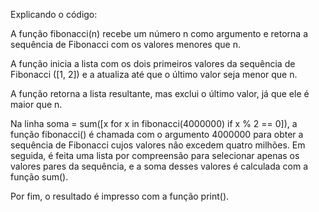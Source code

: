 Explicando o código:

A função fibonacci(n) recebe um número n como argumento e retorna a sequência de Fibonacci com os valores menores que n.

A função inicia a lista com os dois primeiros valores da sequência de Fibonacci ([1, 2]) e a atualiza até que o último valor seja menor que n.

A função retorna a lista resultante, mas exclui o último valor, já que ele é maior que n.

Na linha soma = sum([x for x in fibonacci(4000000) if x % 2 == 0]), a função fibonacci() é chamada com o argumento 4000000 para obter a sequência de Fibonacci cujos valores não excedem quatro milhões. Em seguida, é feita uma lista por compreensão para selecionar apenas os valores pares da sequência, e a soma desses valores é calculada com a função sum().

Por fim, o resultado é impresso com a função print().
